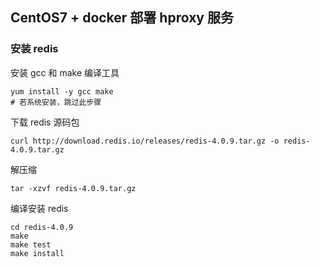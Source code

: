 ## CentOS7 + docker 部署 hproxy 服务

### 安装 redis

安装 gcc 和 make 编译工具
````shell
yum install -y gcc make
# 若系统安装，跳过此步骤
````

下载 redis 源码包
````shell
curl http://download.redis.io/releases/redis-4.0.9.tar.gz -o redis-4.0.9.tar.gz
````

解压缩
````shell
tar -xzvf redis-4.0.9.tar.gz
````

编译安装 redis
````shell
cd redis-4.0.9
make
make test
make install
````

